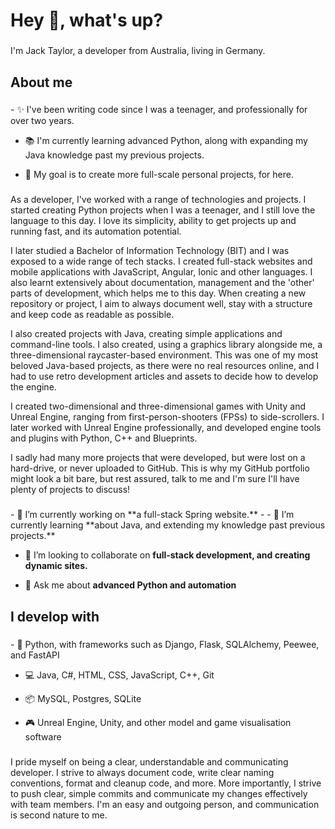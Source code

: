 <h1 align="left">Hey 👋, what's up?</h1>

###

<p align="left">I'm Jack Taylor, a developer from Australia, living in Germany.</p>

###

<h2 align="left">About me</h2>

###

<p align="left">
  - ✨ I've been writing code since I was a teenager, and professionally for over two years.
  
  - 📚 I'm currently learning advanced Python, along with expanding my Java knowledge past my previous projects.
    
  - 🎯 My goal is to create more full-scale personal projects, for here.
</p>

###

<p align="left">As a developer, I've worked with a range of technologies and projects. I started creating Python projects when I was a teenager, and I still love the language to this day. I love its simplicity, ability to get projects up and running fast, and its automation potential. 

I later studied a Bachelor of Information Technology (BIT) and I was exposed to a wide range of tech stacks. I created full-stack websites and mobile applications with JavaScript, Angular, Ionic and other languages. I also learnt extensively about documentation, management and the 'other' parts of development, which helps me to this day. When creating a new repository or project, I aim to always document well, stay with a structure and keep code as readable as possible.

I also created projects with Java, creating simple applications and command-line tools. I also created, using a graphics library alongside me, a three-dimensional raycaster-based environment. This was one of my most beloved Java-based projects, as there were no real resources online, and I had to use retro development articles and assets to decide how to develop the engine.

I created two-dimensional and three-dimensional games with Unity and Unreal Engine, ranging from first-person-shooters (FPSs) to side-scrollers. I later worked with Unreal Engine professionally, and developed engine tools and plugins with Python, C++ and Blueprints.

I sadly had many more projects that were developed, but were lost on a hard-drive, or never uploaded to GitHub. This is why my GitHub portfolio might look a bit bare, but rest assured, talk to me and I'm sure I'll have plenty of projects to discuss!
</p>

###

<p align="left">
- 🔭 I’m currently working on **a full-stack Spring website.**
- 
- 🌱 I’m currently learning **about Java, and extending my knowledge past previous projects.**

- 👯 I’m looking to collaborate on **full-stack development, and creating dynamic sites.**

- 💬 Ask me about **advanced Python and automation**
</p>

###

<h2 align="left">I develop with</h2>

###

<p align="left">
  - 🐍 Python, with frameworks such as Django, Flask, SQLAlchemy, Peewee, and FastAPI
  
  - 💻 Java, C#, HTML, CSS, JavaScript, C++, Git
  
  - 📦 MySQL, Postgres, SQLite
  
  - 🎮 Unreal Engine, Unity, and other model and game visualisation software
</p>

###

<p align="left"> I pride myself on being a clear, understandable and communicating developer. I strive to always document code, write clear naming conventions, format and cleanup code, and more. More importantly, I strive to push clear, simple commits and communicate my changes effectively with team members. I'm an easy and outgoing person, and communication is second nature to me.</p>

